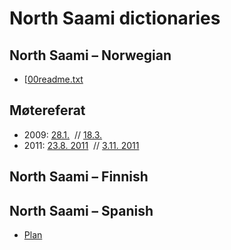 

# North Saami dictionaries


## North Saami – Norwegian
* [[00readme.txt](smenob_readme.txt)


##  Møtereferat


* 2009:
   [28.1.](../admin/dicts/Meeting_2009-01-28.txt)  //
   [18.3.](../admin/dicts/Meeting_2009-03-18.html) 
* 2011:
  [23.8. 2011](../admin/dicts/Meeting_2011-08-23.html)  // 
  [3.11. 2011](../admin/dicts/Meeting_2011-11-03.html)

   
## North Saami – Finnish


## North Saami – Spanish
* [Plan](spadict/SpanishNortSaami.html)
